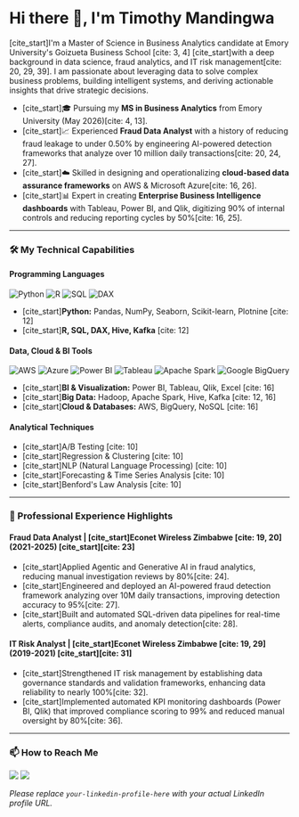 # Hi there 👋, I'm Timothy Mandingwa

[cite_start]I'm a Master of Science in Business Analytics candidate at Emory University's Goizueta Business School [cite: 3, 4] [cite_start]with a deep background in data science, fraud analytics, and IT risk management[cite: 20, 29, 39]. I am passionate about leveraging data to solve complex business problems, building intelligent systems, and deriving actionable insights that drive strategic decisions.

- [cite_start]🎓 Pursuing my **MS in Business Analytics** from Emory University (May 2026)[cite: 4, 13].
- [cite_start]📈 Experienced **Fraud Data Analyst** with a history of reducing fraud leakage to under 0.50% by engineering AI-powered detection frameworks that analyze over 10 million daily transactions[cite: 20, 24, 27].
- [cite_start]☁️ Skilled in designing and operationalizing **cloud-based data assurance frameworks** on AWS & Microsoft Azure[cite: 16, 26].
- [cite_start]📊 Expert in creating **Enterprise Business Intelligence dashboards** with Tableau, Power BI, and Qlik, digitizing 90% of internal controls and reducing reporting cycles by 50%[cite: 16, 25].

---

### 🛠️ My Technical Capabilities

#### Programming Languages
![Python](https://img.shields.io/badge/Python-3776AB?style=for-the-badge&logo=python&logoColor=white)
![R](https://img.shields.io/badge/R-276DC3?style=for-the-badge&logo=r&logoColor=white)
![SQL](https://img.shields.io/badge/SQL-4479A1?style=for-the-badge&logo=postgresql&logoColor=white)
![DAX](https://img.shields.io/badge/DAX-F2C811?style=for-the-badge&logo=powerbi&logoColor=black)

* [cite_start]**Python:** Pandas, NumPy, Seaborn, Scikit-learn, Plotnine [cite: 12]
* [cite_start]**R, SQL, DAX, Hive, Kafka** [cite: 12]

#### Data, Cloud & BI Tools
![AWS](https://img.shields.io/badge/AWS-232F3E?style=for-the-badge&logo=amazon-aws&logoColor=white)
![Azure](https://img.shields.io/badge/Microsoft_Azure-0089D6?style=for-the-badge&logo=microsoft-azure&logoColor=white)
![Power BI](https://img.shields.io/badge/Power_BI-F2C811?style=for-the-badge&logo=powerbi&logoColor=black)
![Tableau](https://img.shields.io/badge/Tableau-E97627?style=for-the-badge&logo=tableau&logoColor=white)
![Apache Spark](https://img.shields.io/badge/Apache_Spark-E25A1C?style=for-the-badge&logo=apache-spark&logoColor=white)
![Google BigQuery](https://img.shields.io/badge/Google_BigQuery-4285F4?style=for-the-badge&logo=google-bigquery&logoColor=white)

* [cite_start]**BI & Visualization:** Power BI, Tableau, Qlik, Excel [cite: 16]
* [cite_start]**Big Data:** Hadoop, Apache Spark, Hive, Kafka [cite: 12, 16]
* [cite_start]**Cloud & Databases:** AWS, BigQuery, NoSQL [cite: 16]

#### Analytical Techniques
* [cite_start]A/B Testing [cite: 10]
* [cite_start]Regression & Clustering [cite: 10]
* [cite_start]NLP (Natural Language Processing) [cite: 10]
* [cite_start]Forecasting & Time Series Analysis [cite: 10]
* [cite_start]Benford's Law Analysis [cite: 10]

---

### 💼 Professional Experience Highlights

#### **Fraud Data Analyst** | [cite_start]Econet Wireless Zimbabwe [cite: 19, 20] (2021-2025) [cite_start][cite: 23]
- [cite_start]Applied Agentic and Generative AI in fraud analytics, reducing manual investigation reviews by 80%[cite: 24].
- [cite_start]Engineered and deployed an AI-powered fraud detection framework analyzing over 10M daily transactions, improving detection accuracy to 95%[cite: 27].
- [cite_start]Built and automated SQL-driven data pipelines for real-time alerts, compliance audits, and anomaly detection[cite: 28].

#### **IT Risk Analyst** | [cite_start]Econet Wireless Zimbabwe [cite: 19, 29] (2019-2021) [cite_start][cite: 31]
- [cite_start]Strengthened IT risk management by establishing data governance standards and validation frameworks, enhancing data reliability to nearly 100%[cite: 32].
- [cite_start]Implemented automated KPI monitoring dashboards (Power BI, Qlik) that improved compliance scoring to 99% and reduced manual oversight by 80%[cite: 36].

---

### 📫 How to Reach Me

<a href="mailto:timothy.mandingwa@emory.edu"><img src="https://img.shields.io/badge/Email-D14836?style=for-the-badge&logo=gmail&logoColor=white"/></a>
<a href="https://www.linkedin.com/in/your-linkedin-profile-here/"><img src="https://img.shields.io/badge/LinkedIn-0077B5?style=for-the-badge&logo=linkedin&logoColor=white"/></a>

*Please replace `your-linkedin-profile-here` with your actual LinkedIn profile URL.*
